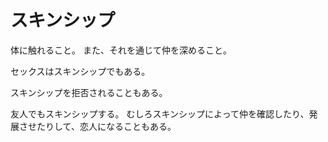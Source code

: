 # スキンシップ

体に触れること。
また、それを通じて仲を深めること。

セックスはスキンシップでもある。

スキンシップを拒否されることもある。

友人でもスキンシップする。
むしろスキンシップによって仲を確認したり、発展させたりして、恋人になることもある。
